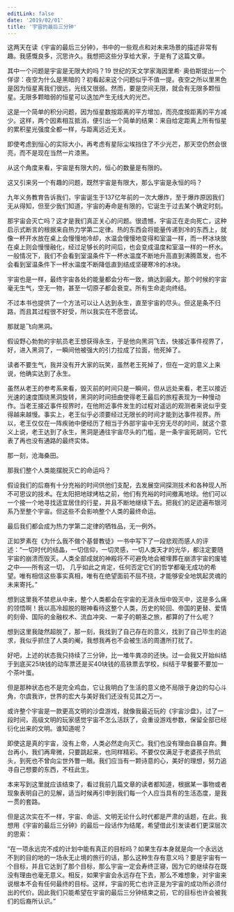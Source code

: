 ```yaml
---
editLink: false
date: '2019/02/01'
title: '宇宙的最后三分钟'
---
```


<ActicleMeta/>

这两天在读《宇宙的最后三分钟》，书中的一些观点和对未来场景的描述非常有趣。我感慨良多，沉思许久。我想把这些分享给大家，于是有了这篇文章。

其中一个问题是宇宙是无限大的吗？19 世纪的天文学家海因里希· 奥伯斯提出一个佯谬：夜空为什么是黑暗的？初看起来这个问题似乎不值一提。夜空之所以里黑色是因为恒星离我们很远，光线又很弱。然而，要是空间无限，就会有无限多颗恒星。无限多颗暗弱的恒星可以迭加产生无线大的光芒。

这是一个简单的积分问题，因为恒星数按距离的平方增加，而亮度按距离的平方减少。这样，两个因素相互抵消，便引出一个简单的结果：来自给定距离上所有恒星的累积星光强度全都一样，与距离远近无关。

即使考虑到恒心的实际大小，再考虑有星际尘埃挡住了不少光芒，那天空仍然会很亮，而不是现在当然一片漆黑。

从这个角度来看，宇宙是有限大的，恒心的数量是有限的。

这又引来另一个有趣的问题，既然宇宙是有限大，那么宇宙是永恒的吗？

九年义务教育告诉我们，宇宙诞生于137亿年前的一次大爆炸，至于爆炸原因我们无从得知，但至少我们知道，宇宙的寿命是有限的，它诞生于过去某个确定时刻。

那宇宙会灭亡吗？这才是我们真正关心的问题。很遗憾，宇宙正在走向死亡，这种启示式断言的根据来自热力学第二定律。热的东西会将能量传递到冷的东西上，就像一杯开水放在桌上会慢慢地冷却，水温会慢慢地变得和室温一样，而一杯冰块放在桌上则会慢慢融化，经过足够长的时间后，也会变成温度和室温一样的一杯水。一般情况下，我们不会看到室温条件下一杯水温度不断地升高直到沸腾蒸发，也不会看到室温条件下一杯水温度不断降低直到结成坚硬寒冷的冰块。

宇宙也是一样，最终宇宙各处的能量都会分布一致，熵达到最大。那个时候的宇宙毫无生气，空无一物，甚至一切原子都会衰变。所有生命走向终结。

不过本书也提供了一个方法可以让人达到永生，直至宇宙的尽头。但这是条不归路，而且其过程很不好受，所以我实在不愿尝试。

那就是飞向黑洞。

假设野心勃勃的宇航员老王想获得永生，于是他向黑洞飞去，快接近事件视界了，好，进入黑洞了，一瞬间他被强大的引力拉成了拉面，他死掉了。

读者不要生气，我并没有开大家的玩笑，虽然老王死掉了，但在一定的意义上来说，他确实达到了永生。

虽然从老王的参考系来看，毁灭前的时间只是一瞬间，但从远处来看，老王以接近光速的速度围绕黑洞旋转，黑洞的时间扭曲使得老王最后的旅程表现为一种慢动作。当老王接近事件视界时，在他附近事件发生的过程对遥远的观测者来说似乎变得越来越慢。事实上，老王似乎必须要经过无限长的时间才能到达事件视界。所以，老王仅仅在一阵疾驰中便经历了相当于外部宇宙中无穷无尽的时间，就这个意义上说，老王达到了永生，黑洞是通往宇宙尽头的门槛，是一条宇宙死胡同，它代表了再也没有通路的最终实体。

那一刻，沧海桑田。

那我们整个人类能摆脱灭亡的命运吗？

假设我们的后裔有十分充裕的时间供他们支配，去发展空间探测技术和各种现人所不可思议的技术。在太阳把地球烤枯之前，他们有充裕的时间撤离地球。他们可以一个接一个地寻找适宜居住的行星，并且不断地继续下去。把我们的足迹遍布银河系乃至整个宇宙。但这些不会影响整个人类的最终命运。

最后我们都会成为热力学第二定律的牺牲品，无一例外。

正如罗素在《为什么我不做个基督教徒》一书中写下了一段悲观而感人的评述：“一切时代的结晶，一切信仰，一切灵感，一切人类天才的光华，都注定要随宇宙的崩溃而毁灭。人类全部成就的神殿将不可避免地会被埋葬在崩溃宇宙的废墟之中——所有这一切， 几乎如此之肯定，任何否定它们的哲学都毫无成功的希望。唯有相信这些事实真相，唯有在绝望面前不屈不挠，才能够安全地筑起灵魂的未来寄托。”

想到这里我不禁悲从中来，整个人类都会在宇宙的无涯永恒中毁灭中，这是多么痛的领悟啊！我以高冷超脱的眼神看待这整个人类，历史的轮回、帝国的更替、爱情的刻骨、国际的金融权术、流血冲突、一辈子的朝圣之旅，都算的了什么呢？

想到这里我陡然超脱了，那一刻，我找到了自己存在的意义，找到了自己毕生的追求，我似乎抓住了人类的阉，我想我再也不会被生活的周遭所打扰了。

好吧，上述的状态我只持续了三分钟，比一堆牛粪凉的还快。过一会我又开始纠结于到底买25块钱的动车票还是买40块钱的高铁票去学校，纠结于早餐要不要加一个茶叶蛋。

但是那种状态也不是完全鸡血，它让我明白了生活的意义绝不局限于身边的勾心斗角，尔虞我诈，世界的宏大与美好我们还没有见其之万一。

或许整个宇宙是一款更高文明的沙盘游戏，就像我最近玩的《宇宙沙盘》，过了一段时间，高级文明的玩家感觉宇宙不怎么活跃了，会重设游戏参数，保留全部已经衍化出来的文明。谁知道呢？

即使这是真的宇宙，没有上帝，人类必然走向灭亡。我们也没有理由自暴自弃。舞台再小，我们再卑微，只要跳起来，也同样精彩。不要仅仅满足于老婆孩子热炕头，到死也不曾向尘世外瞥一眼。我们应当有一颗诗意的心，美好的理想，努力追寻自己想要的东西，不枉此生。

本来写到这里就应该结束了，看过我前几篇文章的读者都知道，根据某一事物或者现象表明自己的见解，适当时候再引申到我们每一个人应当具有的生活态度，是我一贯的套路。

但是这次实在不一样，宇宙、命运、文明无论什么时代都是严肃的话题，在此，我想用《宇宙的最后三分钟》的最后一段话作为结尾，希望借此引发读者们更深层次的思索：

“在一项永远完不成的计划中能有真正的目标吗？如果生存本身就是向一个永远达不到的目的地的一场永无止境的旅行的话，那么这种生存有意义吗？要是宇宙有一个目标，并且它达到了那个目标，那么宇宙一定会寿终正寝，因为它的继续存在既没有理由也毫无意义。相反，如果宇宙会永远存在下去，那么不难想象，对宇宙来说根本不会有任何最终的目标。这样，宇宙的死亡也许正是为宇宙的成功所必须付出的代价。因此我们只能希望在宇宙的最后三分钟结束之前，它的目标也许会被我们的后裔所认识。”

